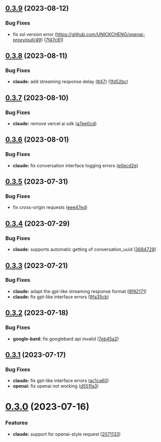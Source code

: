 ## [0.3.9](https://github.com/UNICKCHENG/openai-proxy/compare/v0.3.8...v0.3.9) (2023-08-12)


### Bug Fixes

* fix ssl version error (https://github.com/UNICKCHENG/openai-proxy/pull/49) ([7f47c81](https://github.com/UNICKCHENG/openai-proxy/commit/7f47c81ec753e2f72595cffe20fc4c36c80d401d))

## [0.3.8](https://github.com/UNICKCHENG/openai-proxy/compare/v0.3.7...v0.3.8) (2023-08-11)


### Bug Fixes

* **claude:** add streaming response delay  ([#47](https://github.com/UNICKCHENG/openai-proxy/issues/47)) ([1fd52bc](https://github.com/UNICKCHENG/openai-proxy/commit/1fd52bc1768fbf797c1f1fd49c5f2cf4e0c8e0db))

## [0.3.7](https://github.com/UNICKCHENG/openai-proxy/compare/v0.3.6...v0.3.7) (2023-08-10)


### Bug Fixes

* **claude:** remove vercel ai sdk ([a7ee0cd](https://github.com/UNICKCHENG/openai-proxy/commit/a7ee0cd1bae37724d9be4ca6b746c836815f33a1))

## [0.3.6](https://github.com/UNICKCHENG/openai-proxy/compare/v0.3.5...v0.3.6) (2023-08-01)


### Bug Fixes

* **claude:** fix conversation interface logging errors ([e0ecd2e](https://github.com/UNICKCHENG/openai-proxy/commit/e0ecd2eec10a76b324ae3af635e1d03414d71637))

## [0.3.5](https://github.com/UNICKCHENG/openai-proxy/compare/v0.3.4...v0.3.5) (2023-07-31)


### Bug Fixes

* fix cross-origin requests ([eee47ed](https://github.com/UNICKCHENG/openai-proxy/commit/eee47ed70ff3974b9ad90f8bd42cd0992a470a05))

## [0.3.4](https://github.com/UNICKCHENG/openai-proxy/compare/v0.3.3...v0.3.4) (2023-07-29)


### Bug Fixes

* **claude:** supports automatic getting of conversation_uuid ([3684729](https://github.com/UNICKCHENG/openai-proxy/commit/368472943825406be912fdfc56b0eec79a152835))

## [0.3.3](https://github.com/UNICKCHENG/openai-proxy/compare/v0.3.2...v0.3.3) (2023-07-21)


### Bug Fixes

* **claude:** adapt the gpt-like streaming response format ([8f92171](https://github.com/UNICKCHENG/openai-proxy/commit/8f9217155806a4a001396765a900647b9dd6a934))
* **claude:** fix gpt-like interface errors ([9fa35cb](https://github.com/UNICKCHENG/openai-proxy/commit/9fa35cb46044c399492a5a837d667a39c50922a6))

## [0.3.2](https://github.com/UNICKCHENG/openai-proxy/compare/v0.3.1...v0.3.2) (2023-07-18)


### Bug Fixes

* **google-bard:** fix googlebard api invalid ([7eb45a2](https://github.com/UNICKCHENG/openai-proxy/commit/7eb45a231fd16857210c35f4193c95c2f9d1bd70))

## [0.3.1](https://github.com/UNICKCHENG/openai-proxy/compare/v0.3.0...v0.3.1) (2023-07-17)


### Bug Fixes

* **claude:** fix gpt-like interface errors ([ac1ca60](https://github.com/UNICKCHENG/openai-proxy/commit/ac1ca60ad504522e9fff356638026efb9d1e80d8))
* **openai:** fix openai not working ([d551fa3](https://github.com/UNICKCHENG/openai-proxy/commit/d551fa3373d1f5d76a05d7c4ce969a91c76d4253))

# [0.3.0](https://github.com/UNICKCHENG/openai-proxy/compare/v0.2.1...v0.3.0) (2023-07-16)


### Features

* **claude:** support for openai-style request ([2071133](https://github.com/UNICKCHENG/openai-proxy/commit/20711337863e43b58ccac92f0d04f714ac406aca))
